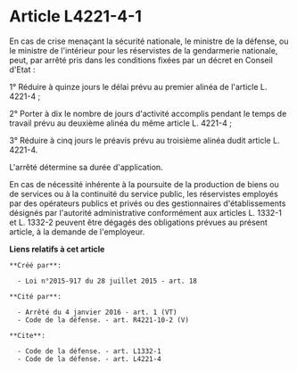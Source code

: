 # Article L4221-4-1

En cas de crise menaçant la sécurité nationale, le ministre de la défense, ou le ministre de l'intérieur pour les réservistes
de la gendarmerie nationale, peut, par arrêté pris dans les conditions fixées par un décret en Conseil d'Etat : 

1° Réduire à quinze jours le délai prévu au premier alinéa de l'article L. 4221-4 ; 

2° Porter à dix le nombre de jours d'activité accomplis pendant le temps de travail prévu au deuxième alinéa du même article
L. 4221-4 ; 

3° Réduire à cinq jours le préavis prévu au troisième alinéa dudit article L. 4221-4. 

L'arrêté détermine sa durée d'application. 

En cas de nécessité inhérente à la poursuite de la production de biens ou de services ou à la continuité du service public,
les réservistes employés par des opérateurs publics et privés ou des gestionnaires d'établissements désignés par l'autorité
administrative conformément aux articles L. 1332-1 et L. 1332-2 peuvent être dégagés des obligations prévues au présent
article, à la demande de l'employeur.

**Liens relatifs à cet article**

	**Créé par**:

	  - Loi n°2015-917 du 28 juillet 2015 - art. 18

	**Cité par**:

	  - Arrêté du 4 janvier 2016 - art. 1 (VT)
	  - Code de la défense. - art. R4221-10-2 (V)

	**Cite**:

	  - Code de la défense. - art. L1332-1
	  - Code de la défense. - art. L4221-4
